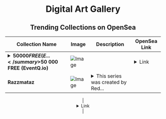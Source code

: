 <div align="center">

# Digital Art Gallery

## Trending Collections on OpenSea

| Collection Name                       | Image                                                                                     | Description                       | OpenSea Link                                                                                          |
|---------------------------------------|-------------------------------------------------------------------------------------------|-----------------------------------|--------------------------------------------------------------------------------------------------------|
| **<details><summary>$50 000 FREE (E...</summary>$50 000 FREE (EventQ.io)</details>** | ![Image](https://i.seadn.io/s/raw/files/88f2d483983646933d9671c91dd81780.jpg?w=500&auto=format?w=200&auto=format) |  | <details><summary>Link</summary>[$50 000 FREE (EventQ.io)](https://opensea.io/collection/50-000-free-eventq-io-72)</details> |
| **Razzmataz** | ![Image](https://i.seadn.io/s/raw/files/2604bb25b1034978fc09813c70f5ebd3.jpg?w=500&auto=format?w=200&auto=format) | <details><summary>This series was created by Red...</summary>This series was created by Reddit user Showwwy87 as a part of the Collectible Avatars Creator Program. You can check out the creator's profile on Reddit.Collectible Avatars are limited-edition avatars from Reddit that provide owners with unique benefits on the Reddit platform. The Creator Collection was made by independent creators in partnership with Reddit. When you purchase a Collectible Avatar, you become the owner of it. This means you can keep it, trade it, sell it, or use it on Reddit as your avatar, where Collectible Avatar owners get a special profile treatment that makes them stand out.Learn More About Collectible Avatars on Reddit.View the Previews Terms.

</details> | <details><summary>Link</summary>[Razzmataz](https://opensea.io/collection/razzmataz)</details> |

</div>
